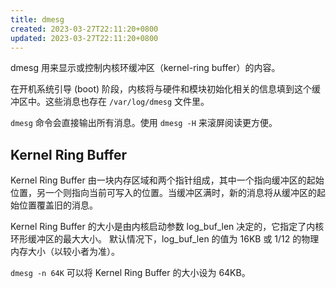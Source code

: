 ```yaml
---
title: dmesg
created: 2023-03-27T22:11:20+0800
updated: 2023-03-27T22:11:20+0800
---
```



dmesg 用来显示或控制内核环缓冲区（kernel-ring buffer）的内容。

在开机系统引导 (boot) 阶段，内核将与硬件和模块初始化相关的信息填到这个缓冲区中。这些消息也存在 `/var/log/dmesg` 文件里。

`dmesg` 命令会直接输出所有消息。使用 `dmesg -H` 来滚屏阅读更方便。

## Kernel Ring Buffer

Kernel Ring Buffer 由一块内存区域和两个指针组成，其中一个指向缓冲区的起始位置，另一个则指向当前可写入的位置。当缓冲区满时，新的消息将从缓冲区的起始位置覆盖旧的消息。

Kernel Ring Buffer 的大小是由内核启动参数 log_buf_len 决定的，它指定了内核环形缓冲区的最大大小。
默认情况下，log_buf_len 的值为 16KB 或 1/12 的物理内存大小（以较小者为准）。

`dmesg -n 64K` 可以将 Kernel Ring Buffer 的大小设为 64KB。
